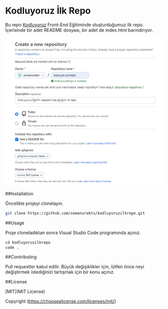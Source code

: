 # Kodluyoruz İlk Repo

Bu repo [Kodluyoruz](https://www.kodluyoruz.org) Front-End Eğitiminde oluşturduğumuz ilk repo. İçerisinde bir adet README dosyası, bir adet de index.html barındırıyor.

![Proje Resmi](kodluyoruzilkrepo.png)


##Installation

Öncelikle projeyi clonelayın. 

```bash
git clone https://github.com/semanurakts/kodluyoruzilkrepo.git
```

##Usage

Proje cloneladıktan sonra Visual Studio Code programında açınız. 

```linux
cd kodluyoruzilkrepo
code .
```

##Contributing

Pull requestler kabul edilir. Büyük değişiklikler için, lütfen önce neyi değiştirmek istediğinizi tartışmak için bir konu açınız.

##License

[MIT](MIT License)

Copyright (https://choosealicense.com/licenses/mit/)





